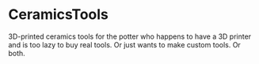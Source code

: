 # CeramicsTools

3D-printed ceramics tools for the potter who happens to have a 3D printer and is too lazy to buy real tools. Or just wants to make custom tools. Or both.